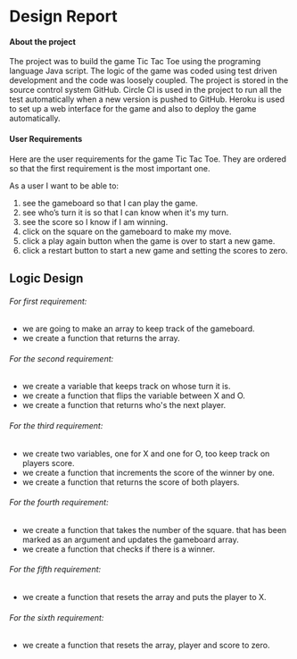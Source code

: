 # Design Report

#### About the project
The project was to build the game Tic Tac Toe using the programing language Java script. The logic of the game was coded using test driven development and the code was loosely coupled. The project is stored in the source control system GitHub. Circle CI is used in the project to run all the test automatically when a new version is pushed to GitHub. Heroku is used to set up a web interface for the game and also to deploy the game automatically.  

#### User Requirements
Here are the user requirements for the game Tic Tac Toe. They are ordered so that the first requirement is the most important one.

As a user I want to be able to:
1. see the gameboard so that I can play the game.
2. see who’s turn it is so that I can know when it's my turn.
3. see the score so I know if I am winning.
4. click on the square on the gameboard to make my move.
5. click a play again button when the game is over to start a new game.
6. click a restart button to start a new game and setting the scores to zero.

## Logic Design

###### For first requirement:
- we are going to make an array to keep track of the gameboard.
- we create a function that returns the array.

###### For the second requirement:
- we create a variable that keeps track on whose turn it is.
- we create a function that flips the variable between X and O.
- we create a function that returns who's the next player.

###### For the third requirement:
- we create two variables, one for X and one for O, too keep track on players score.
- we create a function that increments the score of the winner by one.
- we create a function that returns the score of both players.

###### For the fourth requirement:
- we create a function that takes the number of the square. that has been marked as an argument and updates the gameboard array.
- we create a function that checks if there is a winner.

###### For the fifth requirement:
- we create a function that resets the array and puts the player to X.

###### For the sixth requirement:
- we create a function that resets the array, player and score to zero.
